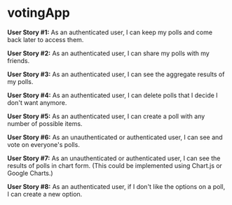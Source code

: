 # votingApp

**User Story #1:** As an authenticated user, I can keep my polls and come back later to access them.

**User Story #2:** As an authenticated user, I can share my polls with my friends.

**User Story #3:** As an authenticated user, I can see the aggregate results of my polls.

**User Story #4:** As an authenticated user, I can delete polls that I decide I don't want anymore.

**User Story #5:** As an authenticated user, I can create a poll with any number of possible items.

**User Story #6:** As an unauthenticated or authenticated user, I can see and vote on everyone's polls.

**User Story #7:** As an unauthenticated or authenticated user, I can see the results of polls in chart form. (This could be implemented using Chart.js or Google Charts.)

**User Story #8:** As an authenticated user, if I don't like the options on a poll, I can create a new option.
